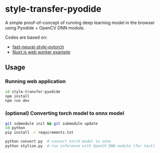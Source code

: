 # style-transfer-pyodide

A simple proof-of-concept of running deep learning model in the browser using Pyodide + OpenCV DNN module.

Codes are based on:

- [fast-neural-style-pytorch](https://github.com/rrmina/fast-neural-style-pytorch)
- [Nuxt.js web worker example](https://github.com/nuxt/nuxt.js/tree/dev/examples/web-worker)

## Usage

### Running web application

```sh
cd style-transfer-pyodide
npm install
npm run dev
```

### (optional) Converting torch model to onnx model

```sh
git submodule init && git submodule update
cd python
pip install -r requirements.txt

python convert.py  # convert torch model to onnx
python stylize.py  # run inference with OpenCV DNN module (for test)
```